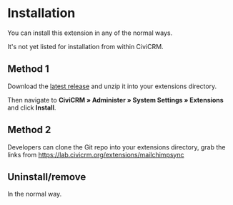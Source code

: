 # Installation

You can install this extension in any of the normal ways.

It's not yet listed for installation from within CiviCRM.

## Method 1

Download the [latest release](https://lab.civicrm.org/extensions/mailchimpsync/-/releases) and unzip it into your extensions directory.

Then navigate to **CiviCRM » Administer » System Settings » Extensions** and click **Install**.

## Method 2

Developers can clone the Git repo into your extensions directory, grab the links from <https://lab.civicrm.org/extensions/mailchimpsync>

## Uninstall/remove

In the normal way.

